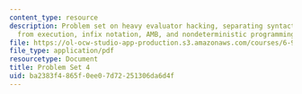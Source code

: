```yaml
---
content_type: resource
description: Problem set on heavy evaluator hacking, separating syntactic analysis
  from execution, infix notation, AMB, and nondeterministic programming.
file: https://ol-ocw-studio-app-production.s3.amazonaws.com/courses/6-945-adventures-in-advanced-symbolic-programming-spring-2009/ba2383f4865f0ee07d72251306da6d4f_MIT6_945s09_assn04.pdf
file_type: application/pdf
resourcetype: Document
title: Problem Set 4
uid: ba2383f4-865f-0ee0-7d72-251306da6d4f
---
```

